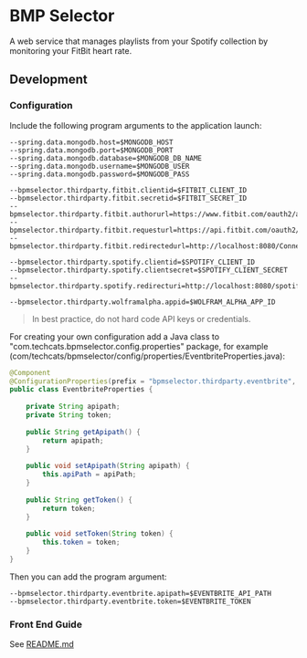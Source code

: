 # BMP Selector

A web service that manages playlists from your Spotify collection by monitoring your FitBit heart rate.

## Development

### Configuration

Include the following program arguments to the application launch:
```
--spring.data.mongodb.host=$MONGODB_HOST
--spring.data.mongodb.port=$MONGODB_PORT
--spring.data.mongodb.database=$MONGODB_DB_NAME
--spring.data.mongodb.username=$MONGODB_USER
--spring.data.mongodb.password=$MONGODB_PASS

--bpmselector.thirdparty.fitbit.clientid=$FITBIT_CLIENT_ID
--bpmselector.thirdparty.fitbit.secretid=$FITBIT_SECRET_ID
--bpmselector.thirdparty.fitbit.authorurl=https://www.fitbit.com/oauth2/authorize
--bpmselector.thirdparty.fitbit.requesturl=https://api.fitbit.com/oauth2/token
--bpmselector.thirdparty.fitbit.redirectedurl=http://localhost:8080/ConnectedFitbit

--bpmselector.thirdparty.spotify.clientid=$SPOTIFY_CLIENT_ID
--bpmselector.thirdparty.spotify.clientsecret=$SPOTIFY_CLIENT_SECRET
--bpmselector.thirdparty.spotify.redirecturi=http://localhost:8080/spotify/accept

--bpmselector.thirdparty.wolframalpha.appid=$WOLFRAM_ALPHA_APP_ID
```

> In best practice, do not hard code API keys or credentials.

For creating your own configuration add a Java class to "com.techcats.bpmselector.config.properties" package, for example (com/techcats/bpmselector/config/properties/EventbriteProperties.java):
```java
@Component
@ConfigurationProperties(prefix = "bpmselector.thirdparty.eventbrite", ignoreUnknownFields = true)
public class EventbriteProperties {
    
    private String apipath;
    private String token;
    
    public String getApipath() {
        return apipath;
    }
    
    public void setApipath(String apipath) {
        this.apiPath = apiPath;
    }
    
    public String getToken() {
        return token;
    }
    
    public void setToken(String token) {
        this.token = token;
    }
}
```

Then you can add the program argument:
```
--bpmselector.thirdparty.eventbrite.apipath=$EVENTBRITE_API_PATH
--bpmselector.thirdparty.eventbrite.token=$EVENTBRITE_TOKEN
```

### Front End Guide
See [README.md](src/main/resources/static/README.md)